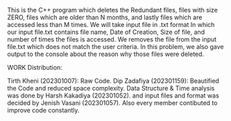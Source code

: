 This is the C++ program which deletes the Redundant files, files with size ZERO, files which are older than N months, and lastly files which are accessed less than M times.
We will take input file in .txt format
In which our input file.txt contains file name, Date of Creation, Size of file, and number of times the files is accessed.
We removes the file from the input file.txt which does not match the user criteria.
In this problem, we also gave output to the console about the reason why those files were deleted.

WORK Distribution:

Tirth Kheni (202301007): Raw Code.
Dip Zadafiya (202301159): Beautified the Code and reduced space complexity.
Data Structure & Time analysis was done by Harsh Kakadiya (202301052).
and input files and format was decided by Jenish Vasani (202301057).
Also every member contibuted to improve code constantly.
